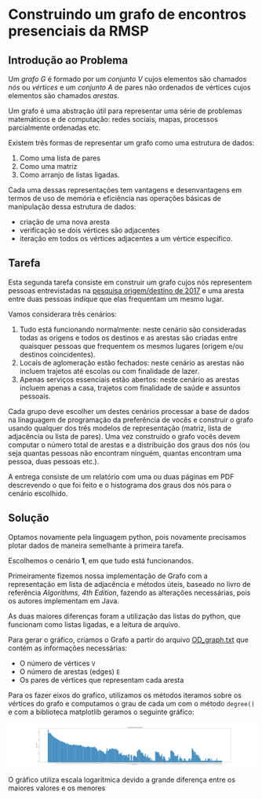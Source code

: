 # Construindo um grafo de encontros presenciais da RMSP

## Introdução ao Problema

Um *grafo G* é formado por um *conjunto V* cujos elementos são chamados *nós* ou *vértices* e um *conjunto A* de pares não ordenados de vértices cujos elementos são chamados *arestas*.

Um grafo é uma abstração útil para representar uma série de
problemas matemáticos e de computação: redes sociais, mapas, processos parcialmente ordenadas etc.

Existem três formas de representar um grafo como
uma estrutura de dados: 
1. Como uma lista de pares
2. Como uma matriz
3. Como arranjo de listas ligadas. 

Cada uma dessas representações tem vantagens e desenvantagens em termos de uso de memória e eficiência nas operações básicas de manipulação dessa estrutura de dados: 

- criação de uma nova aresta
- verificação se dois vértices são adjacentes
- iteração em todos os vértices adjacentes a um vértice específico.

## Tarefa

Esta segunda tarefa consiste em construir um grafo cujos nós representem
pessoas entrevistadas na [pesquisa origem/destino de 2017](http://www.metro.sp.gov.br/pesquisa-od/) e uma aresta entre
duas pessoas indique que elas frequentam um mesmo lugar.

Vamos considerara três cenários:

1. Tudo está funcionando normalmente: neste cenário são consideradas  todas as origens e todos os destinos e as arestas são criadas entre quaisquer pessoas que frequentem os mesmos lugares (origem e/ou destinos coincidentes).
2. Locais de aglomeração estão fechados: neste cenário as arestas não incluem trajetos até escolas ou com finalidade de lazer.
3. Apenas serviços essenciais estão abertos: neste cenário as arestas incluem apenas a casa, trajetos com finalidade de saúde e assuntos pessoais.

Cada grupo deve escolher um destes cenários processar a base de dados 
na linaguagem de programação da preferência de vocês e construir o grafo 
usando qualquer dos três modelos de representação 
(matriz, lista de adjacência ou lista de pares). 
Uma vez construído o grafo vocês devem computar o número total de arestas e a distribuição dos graus dos nós 
(ou seja quantas pessoas não encontram ninguém, quantas encontram uma pessoa, duas pessoas etc.).

A entrega consiste de um relatório com uma ou duas páginas em PDF
descrevendo o que foi feito e o histograma dos graus dos nós para o cenário escolhido.

## Solução

Optamos novamente pela linguagem python, pois novamente precisamos plotar dados de maneira semelhante à primeira tarefa.

Escolhemos o cenário **1**, em que tudo está funcionandos.

Primeiramente fizemos nossa implementação de Grafo com a representação em lista de adjacência e métodos úteis, baseado no livro de referência *Algorithms, 4th Edition*, fazendo as alterações necessárias, pois os autores implementam em Java.

As duas maiores diferenças foram a utilização das listas do python, que funcionam como listas ligadas, e a leitura de arquivo.

Para gerar o gráfico, criamos o Grafo a partir do arquivo [OD_graph.txt](OD_graph.txt) que contém as informações necessárias:

- O número de vértices `V`
- O número de arestas (edges) `E`
- Os pares de vértices que representam cada aresta

Para os fazer eixos do grafico, utilizamos os métodos iteramos sobre os vértices do grafo e computamos o grau de cada um com o método `degree()` e com a biblioteca matplotlib geramos o seguinte gráfico:

![Encontros Presenciais da RMSP](fig.png)

O gráfico utiliza escala logarítmica devido a grande diferença entre os maiores valores e os menores  